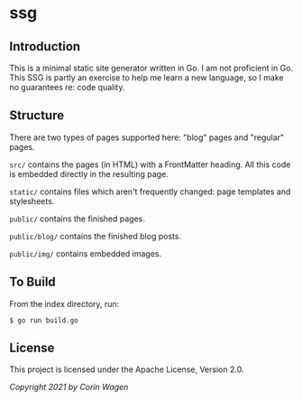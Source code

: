 # ssg

## Introduction

This is a minimal static site generator written in Go. I am not proficient in Go. 
This SSG is partly an exercise to help me learn a new language, so I make no guarantees re: code quality.

## Structure

There are two types of pages supported here: "blog" pages and "regular" pages. 

``src/`` contains the pages (in HTML) with a FrontMatter heading. All this code is embedded directly in the resulting page. 

``static/`` contains files which aren't frequently changed: page templates and stylesheets.

``public/`` contains the finished pages.

  ``public/blog/`` contains the finished blog posts.

  ``public/img/`` contains embedded images.

## To Build

From the index directory, run:

```
$ go run build.go
```

## License

This project is licensed under the Apache License, Version 2.0.

*Copyright 2021 by Corin Wagen*

